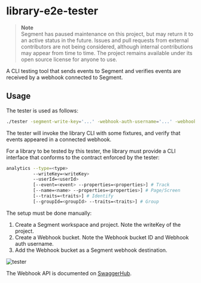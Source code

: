 # library-e2e-tester

> **Note**  
> Segment has paused maintenance on this project, but may return it to an active status in the future. Issues and pull requests from external contributors are not being considered, although internal contributions may appear from time to time. The project remains available under its open source license for anyone to use.

A CLI testing tool that sends events to Segment and verifies events are received by a webhook connected to Segment.

## Usage

The tester is used as follows:

```bash
./tester -segment-write-key='...' -webhook-auth-username='...' -webhook-bucket='...' -path='...'
```

The tester will invoke the library CLI with some fixtures, and verify that events appeared in a connected webhook.

For a library to be tested by this tester, the library must provide a CLI interface that conforms to the contract enforced by the tester:

```bash
analytics --type=<type>
          --writeKey=<writeKey>
          --userId=<userId>
          [--event=<event> --properties=<properties>] # Track
          [--name=<name> --properties=<properties>] # Page/Screen
          [--traits=<traits>] # Identify
          [--groupId=<groupId> --traits=<traits>] # Group
```

The setup must be done manually:

1. Create a Segment workspace and project. Note the writeKey of the project.
2. Create a Webhook bucket. Note the Webhook bucket ID and Webhook auth username.
3. Add the Webhook bucket as a Segment webhook destination.

![tester](https://cldup.com/luiNQxqYu9.png)

The Webhook API is documented on [SwaggerHub](https://app.swaggerhub.com/apis/Segment.io/Webhook-E2E/1.0.1).
